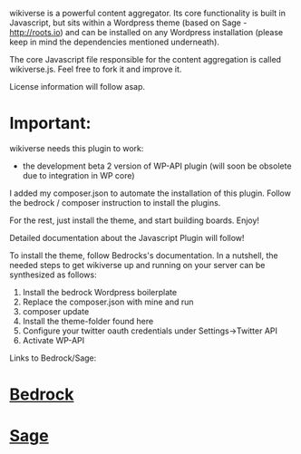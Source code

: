 wikiverse is a powerful content aggregator. Its core functionality is built in Javascript, but sits within a Wordpress theme (based on Sage - http://roots.io) and can be installed on any Wordpress installation (please keep in mind the dependencies mentioned underneath).

The core Javascript file responsible for the content aggregation is called wikiverse.js. Feel free to fork it and improve it. 

License information will follow asap. 

# Important:
wikiverse needs this plugin to work:

- the development beta 2 version of WP-API plugin (will soon be obsolete due to integration in WP core)


I added my composer.json to automate the installation of this plugin. Follow the bedrock / composer instruction to install the plugins. 

For the rest, just install the theme, and start building boards. Enjoy!

Detailed documentation about the Javascript Plugin will follow!

To install the theme, follow Bedrocks's documentation. In a nutshell, the needed steps to get wikiverse up and running on your server can be synthesized as follows: 

1. Install the bedrock Wordpress boilerplate 
2. Replace the composer.json with mine and run 
3. composer update
4. Install the theme-folder found here
6. Configure your twitter oauth credentials under Settings->Twitter API
7. Activate WP-API


Links to Bedrock/Sage: 
# [Bedrock](https://roots.io/bedrock/)

# [Sage](https://roots.io/sage/)


